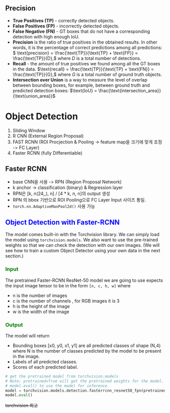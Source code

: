 ## Precision

* **True Positives (TP)** - correctly detected objects.
* **False Positives (FP)** - incorrectly detected objects.
* **False Negative (FN)** - GT boxes that do not have a
  corresponding detection with high enough IoU.
* **Precision** is the ratio of true positives in the obtained results. In
  other words, it is the percentage of correct predictions among all
  predictions:
  $ \text{precision} = \frac{\text{TP}}{\text{TP} + \text{FP}} =
  \frac{\text{TP}}{D},$ where $D$ is a total number of detections.
* **Recall** - the amount of true positives we found among all the GT boxes in the data.
  $\text{recall} = \frac{\text{TP}}{\text{TP} + \text{FN}} =
  \frac{\text{TP}}{G},$ where $G$ is a total number of ground truth objects.
* **Intersection over Union** is a way to measure the level of overlap
  between bounding boxes, for example, between ground truth and predicted
  detection boxes: $\text{IoU} = \frac{\text{intersection_area}}{\text{union_area}}$


# Object Detection

1. Sliding Window
2. R CNN (External Region Proposal)
3. FAST RCNN (ROI Procjection & Pooling -> feature map을 크기에 맞게 조정 -> FC Layer)
4. Faster RCNN (fully Differentiable)

## Faster RCNN

- base CNN을 사용 -> RPN (Region Proposal Network)  
- k anchor -> classification (binary) & Regression layer  
- RPN은 [k, n(24,,), n] / [4 * k, n, n]의 output 생성  
- RPN 의 bbox 기반으로 ROI Pooling으로 FC Layer Input 사이즈 통일.  
- `torch.nn.AdaptiveMaxPool2d()` 사용 가능 

## <font style="color:blue">Object Detection with Faster-RCNN</font>
The model comes built-in with the Torchvision library. We can simply load the model using `torchvision.models`. We also want to use the pre-trained weights so that we can check the detection with our own images. (We will see how to train a custom Object Detector using your own data in the next section.)

### <font style="color:green">Input </font>
The pretrained Faster-RCNN ResNet-50 model we are going to use expects the input image tensor to be in the form ```[n, c, h, w]``` 
where 
- n is the number of images
- c is the number of channels , for RGB images it is 3
- h is the height of the image
- w is the width of the image

### <font style="color:green">Output </font>
The model will return
- Bounding boxes [x0, y0, x1, y1]  are all predicted classes of shape (N,4) where N is the number of classes predicted by the model to be present in the image.
- Labels of all predicted classes.
- Scores of each predicted label.

```python
# get the pretrained model from torchvision.models
# Note: pretrained=True will get the pretrained weights for the model.
# model.eval() to use the model for inference
model = torchvision.models.detection.fasterrcnn_resnet50_fpn(pretrained=True)
model.eval()
```

~~torchvision 최고~~